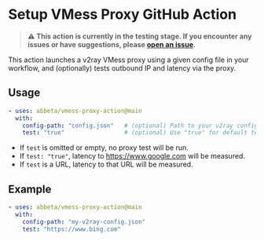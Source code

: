# Setup VMess Proxy GitHub Action

> **⚠️ This action is currently in the testing stage. If you encounter any issues or have suggestions, please [open an issue](../../issues).**

This action launches a v2ray VMess proxy using a given config file in your workflow, and (optionally) tests outbound IP and latency via the proxy.

## Usage

```yaml
- uses: abbeta/vmess-proxy-action@main
  with:
    config-path: "config.json"   # (optional) Path to your v2ray config file
    test: "true"                 # (optional) Use "true" for default test (https://www.google.com), or a custom test URL (e.g., "https://www.bing.com")
```

- If `test` is omitted or empty, no proxy test will be run.
- If `test: "true"`, latency to https://www.google.com will be measured.
- If `test` is a URL, latency to that URL will be measured.

## Example

```yaml
- uses: abbeta/vmess-proxy-action@main
  with:
    config-path: "my-v2ray-config.json"
    test: "https://www.bing.com"
```
